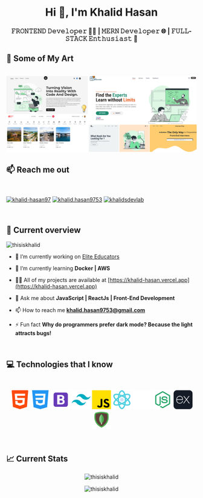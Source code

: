 <h1 align="center">Hi 👋, I'm Khalid Hasan</h1>
<h3 align="center">𝙵𝚁𝙾𝙽𝚃𝙴𝙽𝙳 𝙳𝚎𝚟𝚎𝚕𝚘𝚙𝚎𝚛 👨‍💻 | 𝙼𝙴𝚁𝙽 𝙳𝚎𝚟𝚎𝚕𝚘𝚙𝚎𝚛 🌐 | 𝙵𝚄𝙻𝙻-𝚂𝚃𝙰𝙲𝙺 𝙴𝚗𝚝𝚑𝚞𝚜𝚒𝚊𝚜𝚝 🚀</h3>

## 🎨 Some of My Art
<br />

<div align="center"> <img src="https://github.com/ThisIsKhalid/ThisIsKhalid/blob/main/Images/git-banner.png"> </div>

## :mailbox: Reach me out

<br />

<p align="left">
<a href="https://linkedin.com/in/khalid-hasan97" target="blank"><img align="center" src="https://raw.githubusercontent.com/rahuldkjain/github-profile-readme-generator/master/src/images/icons/Social/linked-in-alt.svg" alt="khalid-hasan97" height="30" width="40" /></a>
<a href="https://fb.com/khalid.hasan9753" target="blank"><img align="center" src="https://raw.githubusercontent.com/rahuldkjain/github-profile-readme-generator/master/src/images/icons/Social/facebook.svg" alt="khalid.hasan9753" height="30" width="40" /></a>
<a href="https://www.youtube.com/c/khalidsdevlab" target="blank"><img align="center" src="https://raw.githubusercontent.com/rahuldkjain/github-profile-readme-generator/master/src/images/icons/Social/youtube.svg" alt="khalidsdevlab" height="30" width="40" /></a>
</p>

<br />

## :eyes: Current overview 
<p align="left"> <img src="https://komarev.com/ghpvc/?username=thisiskhalid&label=Profile%20views&color=0e75b6&style=flat" alt="thisiskhalid" /> </p>

- 🔭 I’m currently working on [Elite Educators](https://elite-educators-frontend.vercel.app)

- 🌱 I’m currently learning **Docker | AWS**

- 👨‍💻 All of my projects are available at [https://khalid-hasan.vercel.app](https://khalid-hasan.vercel.app)

- 💬 Ask me about **JavaScript | ReactJs | Front-End Development**

- 📫 How to reach me **khalid.hasan9753@gmail.com**

- ⚡ Fun fact **Why do programmers prefer dark mode? Because the light attracts bugs!**

<br />

## :computer: Technologies that I know

<br>

<p align="center">
<img width="50px" src="https://github.com/ThisIsKhalid/ThisIsKhalid/blob/main/Images/icons/html-5.png"/>
<img width="50px" src="https://github.com/ThisIsKhalid/ThisIsKhalid/blob/main/Images/icons/css-3.png"/>
<img width="50px" src="https://github.com/ThisIsKhalid/ThisIsKhalid/blob/main/Images/icons/bootstrap.png"/>
<img width="50px" src="https://github.com/ThisIsKhalid/ThisIsKhalid/blob/main/Images/icons/tailwind.png"/>
<img width="50px" src="https://github.com/ThisIsKhalid/ThisIsKhalid/blob/main/Images/icons/js.png"/>
<img width="50px" src="https://github.com/ThisIsKhalid/ThisIsKhalid/blob/main/Images/icons/reactjs.png"/>
<img width="50px" src="https://github.com/ThisIsKhalid/ThisIsKhalid/blob/main/Images/icons/nextjs1.png"/>
<img width="50px" src="https://github.com/ThisIsKhalid/ThisIsKhalid/blob/main/Images/icons/nodejs.png"/>
<img width="50px" src="https://github.com/ThisIsKhalid/ThisIsKhalid/blob/main/Images/icons/express.png"/>
<img width="50px" src="https://github.com/ThisIsKhalid/ThisIsKhalid/blob/main/Images/icons/mongodb.png"/>
</p>

<br />

## :chart_with_upwards_trend: Current Stats
<p align="center">
  <img align="center" src="https://github-readme-stats.vercel.app/api/top-langs?username=thisiskhalid&show_icons=true&locale=en&layout=compact&bg_color=0D1117&border_color=30363D&text_color=FFFFFF&icon_color=FB8C00" alt="thisiskhalid" />
</p>

<p align="center"><img align="center" src="https://github-readme-streak-stats.herokuapp.com/?user=thisiskhalid&background=0D1117&sideNums=FFFFFF&sideLabels=9A9A9A&currStreakNum=FB8C00&dates=6E6E6E" alt="thisiskhalid" /></p>
